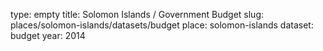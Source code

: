 type: empty
title: Solomon Islands / Government Budget
slug: places/solomon-islands/datasets/budget
place: solomon-islands
dataset: budget
year: 2014
